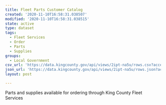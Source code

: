 ```yaml
---
title: Fleet Parts Customer Catalog
created: '2020-11-10T16:58:31.038507'
modified: '2020-11-10T16:58:31.038515'
state: active
type: dataset
tags:
  - Fleet Services
  - Order
  - Parts
  - Supplies
groups:
  - Local Government
csv_url: 'https://data.kingcounty.gov/api/views/2ipt-na5u/rows.csv?accessType=DOWNLOAD'
json_url: 'https://data.kingcounty.gov/api/views/2ipt-na5u/rows.json?accessType=DOWNLOAD'
layout: post

---
```

Parts and supplies available for ordering through King County Fleet Services
